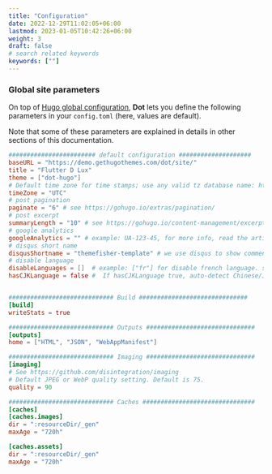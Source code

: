 ```yaml
---
title: "Configuration"
date: 2022-12-29T11:02:05+06:00
lastmod: 2023-01-05T10:42:26+06:00
weight: 3
draft: false
# search related keywords
keywords: [""]
---
```


### Global site parameters

On top of [Hugo global configuration](https://gohugo.io/overview/configuration/), **Dot** lets you define the following parameters in your `config.toml` (here, values are default).

Note that some of these parameters are explained in details in other sections of this documentation.

```toml
######################## default configuration ####################
baseURL = "https://demo.gethugothemes.com/dot/site/"
title = "Flutter D Lux"
theme = ["dot-hugo"]
# Default time zone for time stamps; use any valid tz database name: https://en.wikipedia.org/wiki/List_of_tz_database_time_zones#List
timeZone = "UTC"
# post pagination
paginate = "6" # see https://gohugo.io/extras/pagination/
# post excerpt
summaryLength = "10" # see https://gohugo.io/content-management/excerpts/
# google analytics
googleAnalytics = "" # example: UA-123-45, for more info, read the article https://support.google.com/analytics/answer/1008080?hl=en
# disqus short name
disqusShortname = "themefisher-template" # we use disqus to show comments in blog posts . To install disqus please follow this tutorial https://portfolio.peter-baumgartner.net/2017/09/10/how-to-install-disqus-on-hugo/
# disable language
disableLanguages = []  # example: ["fr"] for disable french language. see https://gohugo.io/content-management/multilingual/
hasCJKLanguage = false #  If hasCJKLanguage true, auto-detect Chinese/Japanese/Korean Languages in the content. see: https://gohugo.io/getting-started/configuration/#hascjklanguage


############################# Build ##############################
[build]
writeStats = true

############################# Outputs ##############################
[outputs]
home = ["HTML", "JSON", "WebAppManifest"]

############################# Imaging ##############################
[imaging]
# See https://github.com/disintegration/imaging
# Default JPEG or WebP quality setting. Default is 75.
quality = 90

############################# Caches ###############################
[caches]
[caches.images]
dir = ":resourceDir/_gen"
maxAge = "720h"

[caches.assets]
dir = ":resourceDir/_gen"
maxAge = "720h"

```
